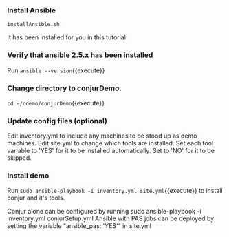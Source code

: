 
### Install Ansible
```
installAnsible.sh
```
It has been installed for you in this tutorial

### Verify that ansible 2.5.x has been installed 
Run `ansible --version`{{execute}}
 
### Change directory to conjurDemo.
`cd ~/cdemo/conjurDemo`{{execute}}

### Update config files (optional)
Edit inventory.yml to include any machines to be stood up as demo machines.
Edit site.yml to change which tools are installed. 
Set each tool variable to 'YES' for it to be installed automatically. Set to 'NO' for it to be skipped.

### Install demo
Run `sudo ansible-playbook -i inventory.yml site.yml`{{execute}} to install conjur and it's tools.

Conjur alone can be configured by running sudo ansible-playbook -i inventory.yml conjurSetup.yml
Ansible with PAS jobs can be deployed by setting the variable "ansible_pas: 'YES'" in site.yml
